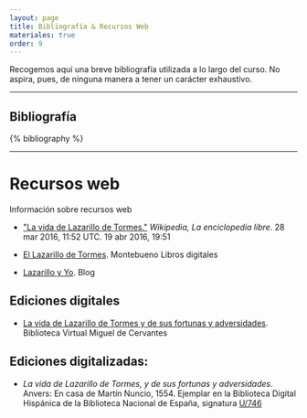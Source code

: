 ```yaml
---
layout: page
title: Bibliografía & Recursos Web
materiales: true
order: 9
---
```


Recogemos aquí una breve bibliografía utilizada a lo largo del curso. No aspira, pues, de ninguna manera a tener un carácter exhaustivo.

---

## Bibliografía

<p>{% bibliography %}</p>

---

# Recursos web

Información sobre recursos web

* ["La vida de Lazarillo de Tormes."](https://es.wikipedia.org/w/index.php?title=La_vida_de_Lazarillo_de_Tormes&oldid=90103237) *Wikipedia, La enciclopedia libre*. 28 mar 2016, 11:52 UTC. 19 abr 2016, 19:51

* [El Lazarillo de Tormes](http://montebueno.com/toc-el-lazarillo-de-tormes.html#lista-paginas). Montebueno Libros digitales

* [Lazarillo y Yo](https://lazarilloyyo.wordpress.com/lazarillo-de-tormes/). Blog

## Ediciones digitales
* [La vida de Lazarillo de Tormes y de sus fortunas y adversidades](http://www.cervantesvirtual.com/obra-visor/la-vida-de-lazarillo-de-tormes-y-de-sus-fortunas-y-adversidades--0/html/). Biblioteca Virtual Miguel de Cervantes

## Ediciones digitalizadas:

* *La vida de Lazarillo de Tormes, y de sus fortunas y adversidades*. Anvers: En casa de Martín Nuncio, 1554. Ejemplar en la Biblioteca Digital Hispánica de la Biblioteca Nacional de España, signatura [U/746](http://bdh.bne.es/bnesearch/detalle/bdh0000120999)
